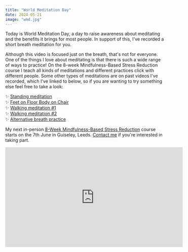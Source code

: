 ```yaml
---
title: "World Meditation Day"
date: 2024-05-21
image: "wmd.jpg"
---
```

Today is World Meditation Day, a day to raise awareness about meditating and the benefits it brings for most people. In support of this, I've recorded a short breath meditation for you.  
  
Although this video is focused just on the breath, that's not for everyone. One of the things I love about meditating is that there is such a wide range of ways to practice! On the 8-week Mindfulness-Based Stress Reduction course I teach all kinds of meditations and different practices click with different people. Some other types of meditations are on past videos I've recorded, which I've linked to below, so if you are wanting to try something else feel free to take a look:  
  
✨ [Standing meditation](/blogs/standing-meditation-and-the-benefits-of-it)  
✨ [Feet on Floor Body on Chair](/blogs/feet-on-floor-body-on-chair)  
✨ [Walking meditation #1](/blogs/guided-mindful-walking-meditation)  
✨ [Walking meditation #2](/blogs/video-mindful-walking-in-the-woods)  
✨ [Alternative breath practice](/blogs/mindfulness-of-breathing)  
  
My next in-person [8-Week Mindfulness-Based Stress Reduction](/courses) course starts on the 7th June in Guiseley, Leeds. [Contact me](/contact) if you're interested in taking part.

<iframe width="560" height="315" src="https://www.youtube.com/embed/VR7SM8HCDu8?si=vkx-cATIm01qVcxh" title="YouTube video player" frameborder="0" allow="accelerometer; autoplay; clipboard-write; encrypted-media; gyroscope; picture-in-picture; web-share" referrerpolicy="strict-origin-when-cross-origin" allowfullscreen></iframe>